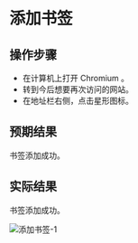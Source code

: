 # 添加书签

## 操作步骤

- 在计算机上打开 Chromium 。
- 转到今后想要再次访问的网站。
- 在地址栏右侧，点击星形图标。

## 预期结果

书签添加成功。

## 实际结果

书签添加成功。

![添加书签-1](../img/添加书签-1.png)